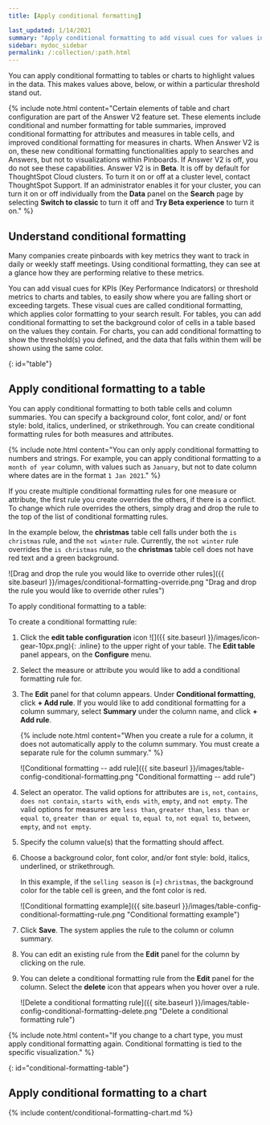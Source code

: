 ```yaml
---
title: [Apply conditional formatting]

last_updated: 1/14/2021
summary: "Apply conditional formatting to add visual cues for values in your data."
sidebar: mydoc_sidebar
permalink: /:collection/:path.html
---
```


You can apply conditional formatting to tables or charts to highlight values in the data. This makes values above, below, or within a particular threshold stand out.

{% include note.html content="Certain elements of table and chart configuration are part of the Answer V2 feature set. These elements include conditional and number formatting for table summaries, improved conditional formatting for attributes and measures in table cells, and improved conditional formatting for measures in charts. When Answer V2 is on, these new conditional formatting functionalities apply to searches and Answers, but not to visualizations within Pinboards. If Answer V2 is off, you do not see these capabilities. Answer V2 is in <strong>Beta</strong>. It is off by default for ThoughtSpot Cloud clusters. To turn it on or off at a cluster level, contact ThoughtSpot Support. If an administrator enables it for your cluster, you can turn it on or off individually from the <strong>Data</strong> panel on the <strong>Search</strong> page by selecting <strong>Switch to classic</strong> to turn it off and <strong>Try Beta experience</strong> to turn it on." %}

## Understand conditional formatting

Many companies create pinboards with key metrics they want to track in daily or weekly staff meetings. Using conditional formatting, they can see at a glance how they are performing relative to these metrics.

You can add visual cues for KPIs (Key Performance Indicators) or threshold metrics to charts and tables, to easily show where you are falling short or exceeding targets. These visual cues are called conditional formatting, which applies color formatting to your search result. For tables, you can add conditional formatting to set the background color of cells in a table based on the values they contain. For charts, you can add conditional formatting to show the threshold(s) you defined, and the data that falls within them will be shown using the same color.

{: id="table"}
## Apply conditional formatting to a table

You can apply conditional formatting to both table cells and column summaries. You can specify a background color, font color, and/ or font style: bold, italics, underlined, or strikethrough. You can create conditional formatting rules for both measures and attributes.

{% include note.html content="You can only apply conditional formatting to numbers and strings. For example, you can apply conditional formatting to a <code>month of year</code> column, with values such as <code>January</code>, but not to date column where dates are in the format <code>1 Jan 2021</code>." %}

If you create multiple conditional formatting rules for one measure or attribute, the first rule you create overrides the others, if there is a conflict. To change which rule overrides the others, simply drag and drop the rule to the top of the list of conditional formatting rules.

In the example below, the **christmas** table cell falls under both the `is christmas` rule, and the `not winter` rule. Currently, the `not winter` rule overrides the `is christmas` rule, so the **christmas** table cell does not have red text and a green background.

![Drag and drop the rule you would like to override other rules]({{ site.baseurl }}/images/conditional-formatting-override.png "Drag and drop the rule you would like to override other rules")

To apply conditional formatting to a table:

To create a conditional formatting rule:

1. Click the **edit table configuration** icon ![]({{ site.baseurl }}/images/icon-gear-10px.png){: .inline} to the upper right of your table. The **Edit table** panel appears, on the **Configure** menu.

2. Select the measure or attribute you would like to add a conditional formatting rule for.

3. The **Edit** panel for that column appears. Under **Conditional formatting**, click **+ Add rule**. If you would like to add conditional formatting for a column summary, select **Summary** under the column name, and click **+ Add rule**.

    {% include note.html content="When you create a rule for a column, it does not automatically apply to the column summary. You must create a separate rule for the column summary." %}

    ![Conditional formatting -- add rule]({{ site.baseurl }}/images/table-config-conditional-formatting.png "Conditional formatting -- add rule")

4. Select an operator. The valid options for attributes are `is`, `not`, `contains`, `does not contain`, `starts with`, `ends with`, `empty`, and `not empty`. The valid options for measures are `less than`, `greater than`, `less than or equal to`, `greater than or equal to`, `equal to`, `not equal to`, `between`, `empty`, and `not empty`.

5. Specify the column value(s) that the formatting should affect.

6. Choose a background color, font color, and/or font style: bold, italics, underlined, or strikethrough.

    In this example, if the `selling season` is (=) `christmas`, the background color for the table cell is green, and the font color is red.

    ![Conditional formatting example]({{ site.baseurl }}/images/table-config-conditional-formatting-rule.png "Conditional formatting example")

7. Click **Save**. The system applies the rule to the column or column summary.

8. You can edit an existing rule from the **Edit** panel for the column by clicking on the rule.

8. You can delete a conditional formatting rule from the **Edit** panel for the column. Select the **delete** icon that appears when you hover over a rule.

    ![Delete a conditional formatting rule]({{ site.baseurl }}/images/table-config-conditional-formatting-delete.png "Delete a conditional formatting rule")

{% include note.html content="If you change to a chart type, you must apply conditional formatting again. Conditional formatting is tied to the specific visualization." %}

{: id="conditional-formatting-table"}
## Apply conditional formatting to a chart

{% include content/conditional-formatting-chart.md %}
